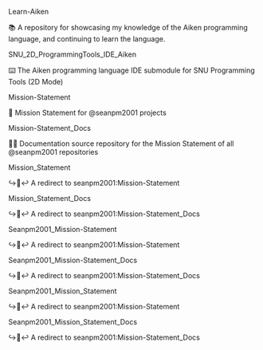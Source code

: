 
Learn-Aiken

📚️ A repository for showcasing my knowledge of the Aiken programming language, and continuing to learn the language. 

SNU_2D_ProgrammingTools_IDE_Aiken

⌨️ The Aiken programming language IDE submodule for SNU Programming Tools (2D Mode)

Mission-Statement

🚀️ Mission Statement for @seanpm2001 projects

Mission-Statement_Docs

🚀️📖️ Documentation source repository for the Mission Statement of all @seanpm2001 repositories

Mission_Statement

↪️🚀️↩️ A redirect to seanpm2001:Mission-Statement

Mission_Statement_Docs

↪️🚀️↩️ A redirect to seanpm2001:Mission-Statement_Docs

Seanpm2001_Mission-Statement

↪️🚀️↩️ A redirect to seanpm2001:Mission-Statement

Seanpm2001_Mission-Statement_Docs

↪️🚀️↩️ A redirect to seanpm2001:Mission-Statement_Docs

Seanpm2001_Mission_Statement

↪️🚀️↩️ A redirect to seanpm2001:Mission-Statement

Seanpm2001_Mission_Statement_Docs

↪️🚀️↩️ A redirect to seanpm2001:Mission-Statement_Docs

